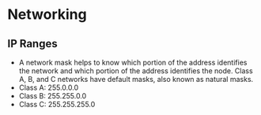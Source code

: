 # Networking

## IP Ranges

- A network mask helps to know which portion of the address identifies the network and which portion of the address identifies the node. Class A, B, and C networks have default masks, also known as natural masks.
- Class A: 255.0.0.0
- Class B: 255.255.0.0
- Class C: 255.255.255.0

